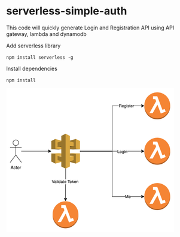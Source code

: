 # serverless-simple-auth
This code will quickly generate Login and Registration API using API gateway, lambda and dynamodb 

Add serverless library
```
npm install serverless -g
```

Install dependencies 
```
npm install
```
![alt text](https://github.com/BelalH/serverless-simple-auth/blob/master/auth-service.png)
